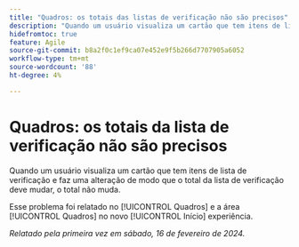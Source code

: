 ```yaml
---
title: "Quadros: os totais das listas de verificação não são precisos"
description: "Quando um usuário visualiza um cartão que tem itens de lista de verificação e faz uma alteração de modo que o total da lista de verificação deve mudar, o total não muda."
hidefromtoc: true
feature: Agile
source-git-commit: b8a2f0c1ef9ca07e452e9f5b266d7707905a6052
workflow-type: tm+mt
source-wordcount: '88'
ht-degree: 4%

---
```



# Quadros: os totais da lista de verificação não são precisos

Quando um usuário visualiza um cartão que tem itens de lista de verificação e faz uma alteração de modo que o total da lista de verificação deve mudar, o total não muda.

Esse problema foi relatado no [!UICONTROL Quadros] e a área [!UICONTROL Quadros] no novo [!UICONTROL Início] experiência.

_Relatado pela primeira vez em sábado, 16 de fevereiro de 2024._
